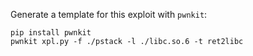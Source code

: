 Generate a template for this exploit with `pwnkit`:
```
pip install pwnkit
pwnkit xpl.py -f ./pstack -l ./libc.so.6 -t ret2libc
```

